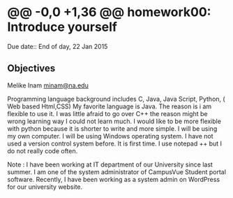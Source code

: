 @@ -0,0 +1,36 @@
homework00: Introduce yourself
==============================

Due date:: End of day, 22 Jan 2015

Objectives
----------

Melike Inam  minam@na.edu

Programming language background includes C, Java, Java Script, Python, ( Web based Html,CSS) 
My favorite language is Java. The reason is i am flexible to use it. 
I was little afraid to go over C++ the reason might be wrong learning way I could not learn much. 
I would like to be more flexible with python because it is shorter to write and more simple. 
I will be using my own computer.
I will be using Windows operating system.
I have not used a version control system before. It is first time. 
I use notepad ++ but I do not really code often. 

Note : I have been working at IT department of our University since last summer. 
I am one of the system administrator of CampusVue Student portal software. 
Recently, I have been working as a system admin on WordPress for our university website.
